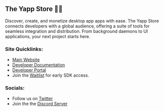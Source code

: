 ##  The Yapp Store 👾🏬


Discover, create, and monetize desktop app apps with ease. The Yapp Store connects developers with a global audience, offering a suite of tools for seamless integration and distribution. From background daemons to UI applications, your next project starts here. 


### Site Quicklinks:

- [Main Website](https://yappstore.ai)
- [Developer Documentation](https://docs.yappstore.ai)
- [Developer Portal](https://developer.yappstore.ai)
- Join the [Waitlist](https://waitlist.yappstore.ai) for early SDK access.


### Socials:

- Follow us on [Twitter](https://twitter.com/yappstore_ai)
- Join the the [Discord Server](https://discord.gg/9vdvUDz22V)

